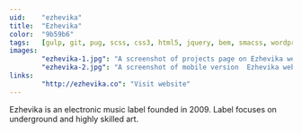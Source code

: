 ```yaml
---
uid:    "ezhevika"
title:  "Ezhevika"
color:  "9b59b6"
tags:   [gulp, git, pug, scss, css3, html5, jquery, bem, smacss, wordpress]
images:
        "ezhevika-1.jpg": "A screenshot of projects page on Ezhevika website"
        "ezhevika-2.jpg": "A screenshot of mobile version  Ezhevika website"
links:
        "http://ezhevika.co": "Visit website"
---
```


Ezhevika is an electronic music label founded in 2009. Label focuses on underground and highly skilled art.
